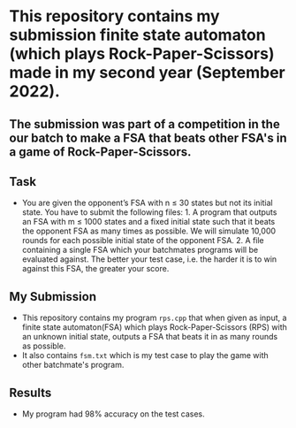 # This repository contains my submission finite state automaton (which plays Rock-Paper-Scissors) made in my second year (September 2022).

## The submission was part of a competition in the our batch to make a FSA that beats other FSA's in a game of Rock-Paper-Scissors.

## Task
- You are given the opponent’s FSA with n ≤ 30 states but not its initial state. You have to submit the
following files: 1. A program that outputs an FSA with m ≤ 1000 states and a fixed initial state such
that it beats the opponent FSA as many times as possible. We will simulate 10,000 rounds for each
possible initial state of the opponent FSA. 2. A file containing a single FSA which your batchmates
programs will be evaluated against. The better your test case, i.e. the harder it is to win against this
FSA, the greater your score.


## My Submission
- This repository contains my program `rps.cpp` that when given  as input, a finite state automaton(FSA) which plays Rock-Paper-Scissors (RPS) with an unknown initial state, outputs a FSA that beats it in as many rounds as possible.
- It also contains `fsm.txt` which is my test case to play the game with other batchmate's program.

## Results
- My program had 98% accuracy on the test cases.

